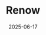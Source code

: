 ---  
layout: startup_page  
title: "Renow"  
id: "renow.ai"  
permalink: "/renowrenow.ai06172025/"  
website: "https://www.renow.ai/"  
funding_round: "Seed"  
funding_amount: "€1.8M"  
investors: "Greencode Ventures, Superhero Capital, Street Smart Capital"  
about: "Renow is an AI-powered recommerce platform modernizing how returned and second-hand goods are handled and resold. It offers merchants a complete solution for product returns, including remote inspections, grading, and resale, eliminating the need for merchants to invest in their own infrastructure. Renow's platform uses agentic AI to support merchants throughout the entire return and resale process."  
markets: "E-commerce, AI, Recommerce, Software Development"  
hq: "Helsinki, Finland"  
founded_year: "2022"  
linkedin: "https://www.linkedin.com/company/renow-ltd"  
twitter: ""  
instagram: ""  
facebook: ""  
crunchbase: "https://www.crunchbase.com/organization/renow"  
pitchbook: ""  

date_display: "17-Jun-2025"  
date: "2025-06-17"

# SEO Optimization  
meta_title: "Renow - Seed Funding (€1.8M)"  
meta_description: "Renow, Renow is an AI-powered recommerce platform modernizing how returned and second-hand goods are handled and resold. It offers merchants a complete solut..."  
meta_keywords: "Renow, E-commerce, AI, Recommerce, Software Development, Seed funding"  
canonical_url: "https://startup.projectstartups.com/renowrenow.ai06172025/"  
---